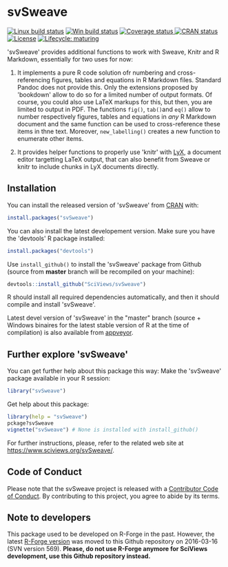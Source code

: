 
# svSweave

<!-- badges: start -->
[![Linux build status](https://travis-ci.com/SciViews/svSweave.svg?branch=master)](https://travis-ci.com/SciViews/svSweave)
[![Win build status](https://ci.appveyor.com/api/projects/status/github/SciViews/svSweave?branch=master&svg=true)](https://ci.appveyor.com/project/phgrosjean/svSweave)
[![Coverage status](https://img.shields.io/codecov/c/github/SciViews/svSweave/master.svg)
](https://codecov.io/github/SciViews/svSweave?branch=master)
[![CRAN status](https://www.r-pkg.org/badges/version/svSweave)](https://CRAN.R-project.org/package=svSweave)
[![License](https://img.shields.io/badge/license-GPL-blue.svg)](http://www.gnu.org/licenses/gpl-2.0.html)
[![Lifecycle: maturing](https://img.shields.io/badge/lifecycle-maturing-blue.svg)](https://www.tidyverse.org/lifecycle/#maturing)
<!-- badges: end -->

'svSweave' provides additional functions to work with Sweave, Knitr and R Markdown, essentially for two uses for now:

1. It implements a pure R code solution ofr numbering and cross-referencing figures, tables and equations in R Markdown files. Standard Pandoc does not provide this. Only the extensions proposed by 'bookdown' allow to do so for a limited number of output formats. Of course, you could also use LaTeX markups for this, but then, you are limited to output in PDF. The functions `fig()`, `tab()`and `eq()` allow to number respectively figures, tables and equations in *any* R Markdown document and the same function can be used to cross-reference these items in thne text. Moreover, `new_labelling()` creates a new function to enumerate other items.

2. It provides helper functions to properly use 'knitr' with [LyX](https://www.lyx.org), a document editor targetting LaTeX output, that can also benefit from Sweave or knitr to include chunks in LyX documents directly.

## Installation

You can install the released version of 'svSweave' from [CRAN](https://CRAN.R-project.org) with:

``` r
install.packages("svSweave")
```

You can also install the latest developement version. Make sure you have the 'devtools' R package installed:

```r
install.packages("devtools")
```

Use `install_github()` to install the 'svSweave' package from Github (source from **master** branch will be recompiled on your machine):

```r
devtools::install_github("SciViews/svSweave")
```

R should install all required dependencies automatically, and then it should compile and install 'svSweave'.

Latest devel version of 'svSweave' in the "master" branch (source + Windows binaires for the latest stable version of R at the time of compilation) is also available from [appveyor](https://ci.appveyor.com/project/phgrosjean/svSweave/build/artifacts).

## Further explore 'svSweave'

You can get further help about this package this way: Make the 'svSweave' package available in your R session:

```r
library("svSweave")
```

Get help about this package:


```r
library(help = "svSweave")
pckage?svSweave
vignette("svSweave") # None is installed with install_github()
```

For further instructions, please, refer to the related web site at https://www.sciviews.org/svSweave/.

## Code of Conduct

Please note that the svSweave project is released with a [Contributor Code of Conduct](https://contributor-covenant.org/version/2/0/CODE_OF_CONDUCT.html). By contributing to this project, you agree to abide by its terms.

## Note to developers

This package used to be developed on R-Forge in the past. However, the latest [R-Forge version](https://r-forge.r-project.org/projects/sciviews/) was moved to this Github repository on 2016-03-16 (SVN version 569). **Please, do not use R-Forge anymore for SciViews development, use this Github repository instead.**
